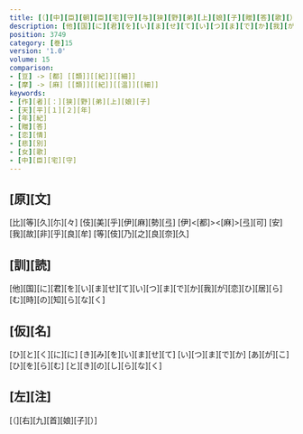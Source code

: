 ```yaml
---
title: [（][中][臣][朝][臣][宅][守][与][狭][野][弟][上][娘][子][贈][答][歌][）]
description: [他][国][に][君][を][い][ま][せ][て][い][つ][ま][で][か][我][が][恋][ひ][居][ら][む][時][の][知][ら][な][く]
position: 3749
category: [巻]15
version: '1.0'
volume: 15
comparison:
- [豆] -> [都] [[類]][[紀]][[細]]
- [摩] -> [麻] [[類]][[紀]][[温]][[細]]
keywords:
- [作][者][：][狭][野][弟][上][娘][子]
- [天][平][１][２][年]
- [年][紀]
- [贈][答]
- [恋][情]
- [悲][別]
- [女][歌]
- [中][臣][宅][守]
---
```


## [原][文]

[比][等][久][尓][々] [伎][美][乎][伊][麻][勢][弖] [伊]<[都]><[麻]>[弖][可] [安][我][故][非][乎][良][牟] [等][伎][乃][之][良][奈][久]

## [訓][読]

[他][国][に][君][を][い][ま][せ][て][い][つ][ま][で][か][我][が][恋][ひ][居][ら][む][時][の][知][ら][な][く]

## [仮][名]

[ひ][と][く][に][に] [き][み][を][い][ま][せ][て] [い][つ][ま][で][か] [あ][が][こ][ひ][を][ら][む] [と][き][の][し][ら][な][く]

## [左][注]

[（][右][九][首][娘][子][）]
